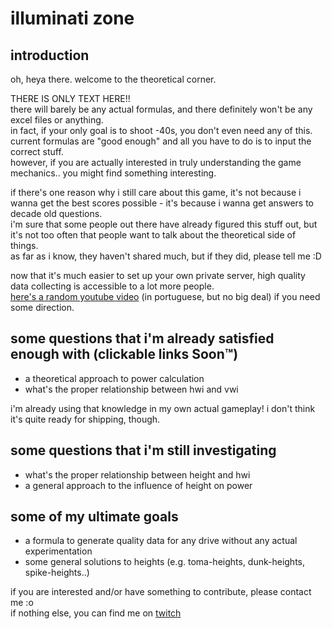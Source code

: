 # illuminati zone

## introduction

oh, heya there. welcome to the theoretical corner.

THERE IS ONLY TEXT HERE!!  
there will barely be any actual formulas, and there definitely won't be any excel files or anything.  
in fact, if your only goal is to shoot -40s, you don't even need any of this. current formulas are "good enough" and all you have to do is to input the correct stuff.  
however, if you are actually interested in truly understanding the game mechanics.. you might find something interesting.

if there's one reason why i still care about this game, it's not because i wanna get the best scores possible - it's because i wanna get answers to decade old questions.  
i'm sure that some people out there have already figured this stuff out, but it's not too often that people want to talk about the theoretical side of things.  
as far as i know, they haven't shared much, but if they did, please tell me :D

now that it's much easier to set up your own private server, high quality data collecting is accessible to a lot more people.  
[here's a random youtube video](https://www.youtube.com/watch?v=NaDUITcssYw) (in portuguese, but no big deal) if you need some direction.

## some questions that i'm already satisfied enough with (clickable links Soon™)
- a theoretical approach to power calculation
- what's the proper relationship between hwi and vwi

i'm already using that knowledge in my own actual gameplay! i don't think it's quite ready for shipping, though.

## some questions that i'm still investigating
- what's the proper relationship between height and hwi
- a general approach to the influence of height on power

## some of my ultimate goals
- a formula to generate quality data for any drive without any actual experimentation
- some general solutions to heights (e.g. toma-heights, dunk-heights, spike-heights..)

if you are interested and/or have something to contribute, please contact me :o  
if nothing else, you can find me on [twitch](https://www.twitch.tv/fate)
